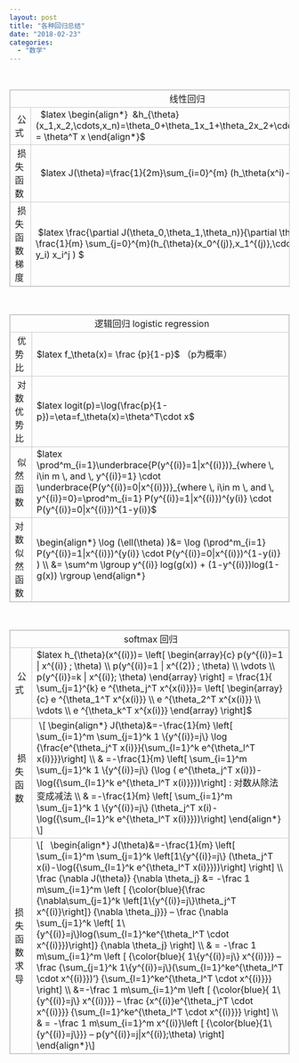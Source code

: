 ```yaml
---
layout: post
title: "各种回归总结"
date: "2018-02-23"
categories: 
  - "数学"
---
```


 

<table style="border: 1px solid #ccc;"><tbody><tr style="border: 1px solid #ccc; height: 28px;"><td style="border: 1px solid #ccc; height: 28px; text-align: center;" colspan="2">&nbsp;&nbsp;线性回归</td></tr><tr style="border: 1px solid #ccc; height: 28px;"><td style="border: 1px solid #ccc; height: 28px;">&nbsp;公式</td><td style="border: 1px solid #ccc; height: 28px;">&nbsp; $latex \begin{align*}&nbsp; &amp;h_{\theta} (x_1,x_2,\cdots,x_n)=\theta_0+\theta_1x_1+\theta_2x_2+\cdots+\theta_nx_n = \theta^T x \end{align*}$</td></tr><tr style="border: 1px solid #ccc; height: 29px;"><td style="border: 1px solid #ccc; height: 29px;">&nbsp;损失函数</td><td style="border: 1px solid #ccc; height: 29px;">&nbsp;&nbsp;$latex J(\theta)=\frac{1}{2m}\sum_{i=0}^{m} (h_\theta(x^i)-y^i)^2$</td></tr><tr style="border: 1px solid #ccc; height: 56px;"><td style="border: 1px solid #ccc; height: 56px;">&nbsp;损失函数梯度</td><td style="border: 1px solid #ccc; height: 56px;">&nbsp;$latex \frac{\partial J(\theta_0,\theta_1,\theta_n)}{\partial \theta_i } = \frac{1}{m} \sum_{j=0}^{m}(h_{\theta}(x_0^{(j)},x_1^{(j)},\cdots,x_n^{(j)})-y_i) x_i^j ) $</td></tr></tbody></table>

 

<table style="border: 1px solid #ccc;"><tbody><tr style="border: 1px solid #ccc; height: 28px;"><td style="border: 1px solid #ccc; height: 28px; text-align: center;" colspan="2">&nbsp; 逻辑回归 logistic regression</td></tr><tr style="border: 1px solid #ccc; height: 28px;"><td style="border: 1px solid #ccc; height: 28px;">&nbsp;优势比</td><td style="border: 1px solid #ccc; height: 28px;">$latex f_\theta(x)= \frac {p}{1-p}$ （p为概率）</td></tr><tr style="border: 1px solid #ccc; height: 29px;"><td style="border: 1px solid #ccc; height: 29px;">&nbsp;对数优势比</td><td style="border: 1px solid #ccc; height: 29px;">$latex logit(p)=\log(\frac{p}{1-p})=\eta=f_\theta(x)=\theta^T\cdot x$</td></tr><tr style="border: 1px solid #ccc; height: 56px;"><td style="border: 1px solid #ccc; height: 56px;">&nbsp;似然函数</td><td style="border: 1px solid #ccc; height: 56px;">$latex \prod^m_{i=1}\underbrace{P(y^{(i)}=1|x^{(i)})}_{where \, i\in m \, and \, y^{(i)}=1} \cdot \underbrace{P(y^{(i)}=0|x^{(i)})}_{where \, i\in m \, and \, y^{(i)}=0}=\prod^m_{i=1} P(y^{(i)}=1|x^{(i)})^{y(i)} \cdot P(y^{(i)}=0|x^{(i)})^{1-y(i)}$</td></tr><tr style="border: 1px solid #ccc; height: 56px;"><td style="border: 1px solid #ccc; height: 56px;">对数似然函数</td><td style="border: 1px solid #ccc; height: 56px;">\begin{align*} \log (\ell(\theta) )&amp;= \log (\prod^m_{i=1} P(y^{(i)}=1|x^{(i)})^{y(i)} \cdot P(y^{(i)}=0|x^{(i)})^{1-y(i)} ) \\ &amp;= \sum^m \lgroup y^{(i)} log(g(x)) + (1-y^{(i)})log(1-g(x)) \rgroup \end{align*}</td></tr></tbody></table>

 

<table style="border: 1px solid #ccc;"><tbody><tr style="border: 1px solid #ccc; height: 28px;"><td style="border: 1px solid #ccc; height: 28px; text-align: center;" colspan="2">&nbsp;softmax 回归</td></tr><tr style="border: 1px solid #ccc; height: 28px;"><td style="border: 1px solid #ccc; height: 28px;">&nbsp;公式</td><td style="border: 1px solid #ccc; height: 28px;">$latex h_{\theta}(x^{(i)})= \left[ \begin{array}{c} p(y^{(i)}=1 | x^{(i)} ; \theta) \\ p(y^{(i)}=1 | x^{(2)} ; \theta) \\ \vdots \\ p(y^{(i)}=k | x^{(i)}; \theta) \end{array} \right] = \frac{1}{ \sum_{j=1}^{k} e ^{\theta_j^T x^{x(i)}}}= \left[ \begin{array}{c} e ^{\theta_1^T x^{x(i)}} \\ e ^{\theta_2^T x^{x(i)}} \\ \vdots \\ e ^{\theta_k^T x^{x(i)}} \end{array} \right]$</td></tr><tr style="border: 1px solid #ccc; height: 29px;"><td style="border: 1px solid #ccc; height: 29px;">&nbsp;损失函数</td><td style="border: 1px solid #ccc; height: 29px;">&nbsp;\[ \begin{align*} J(\theta)&amp;=-\frac{1}{m} \left[ \sum_{i=1}^m \sum_{j=1}^k 1 \{y^{(i)}=j\} \log {\frac{e^{\theta_j^T x(i)}}{\sum_{l=1}^k e^{\theta_l^T x(i)}}}\right] \\ &amp; =-\frac{1}{m} \left[ \sum_{i=1}^m \sum_{j=1}^k 1 \{y^{(i)}=j\} (\log ( e^{\theta_j^T x(i)})-\log({\sum_{l=1}^k e^{\theta_l^T x(i)}}))\right] : 对数从除法变成减法 \\ &amp; =-\frac{1}{m} \left[ \sum_{i=1}^m \sum_{j=1}^k 1 \{y^{(i)}=j\} (\theta_j^T x(i)-\log({\sum_{l=1}^k e^{\theta_l^T x(i)}}))\right] \end{align*} \]</td></tr><tr style="border: 1px solid #ccc; height: 56px;"><td style="border: 1px solid #ccc; height: 56px;">损失函数求导</td><td style="border: 1px solid #ccc; height: 56px;">\[&nbsp; &nbsp;\begin{align*} J(\theta)&amp;=-\frac{1}{m} \left[ \sum_{i=1}^m \sum_{j=1}^k \left[1\{y^{(i)}=j\} (\theta_j^T x(i)-\log({\sum_{l=1}^k e^{\theta_l^T x(i)}}))\right] \right] \\ \frac {\nabla J(\theta)} {\nabla \theta_j} &amp;= -\frac 1 m\sum_{i=1}^m \left [ {\color{blue}{\frac {\nabla\sum_{j=1}^k \left[1\{y^{(i)}=j\}\theta_j^T x^{(i)}\right]} {\nabla \theta_j}}} – \frac {\nabla \sum_{j=1}^k \left[ 1\{y^{(i)}=j\}log(\sum_{l=1}^ke^{\theta_l^T \cdot x^{(i)}})\right]} {\nabla \theta_j} \right] \\ &amp; = -\frac 1 m\sum_{i=1}^m \left [ {\color{blue}{ 1\{y^{(i)}=j\} x^{(i)}}} – \frac {\sum_{j=1}^k 1\{y^{(i)}=j\}(\sum_{l=1}^ke^{\theta_l^T \cdot x^{(i)}})’} {\sum_{l=1}^ke^{\theta_l^T \cdot x^{(i)}}} \right] \\ &amp;=-\frac 1 m\sum_{i=1}^m \left [ {\color{blue}{ 1\{y^{(i)}=j\} x^{(i)}}} – \frac {x^{(i)}e^{\theta_j^T \cdot x^{(i)}}} {\sum_{l=1}^ke^{\theta_l^T \cdot x^{(i)}}} \right] \\ &amp; = -\frac 1 m\sum_{i=1}^m x^{(i)}\left [ {\color{blue}{1\{y^{(i)}=j\}}} – p(y^{(i)}=j|x^{(i)};\theta) \right] \end{align*}\]</td></tr></tbody></table>
